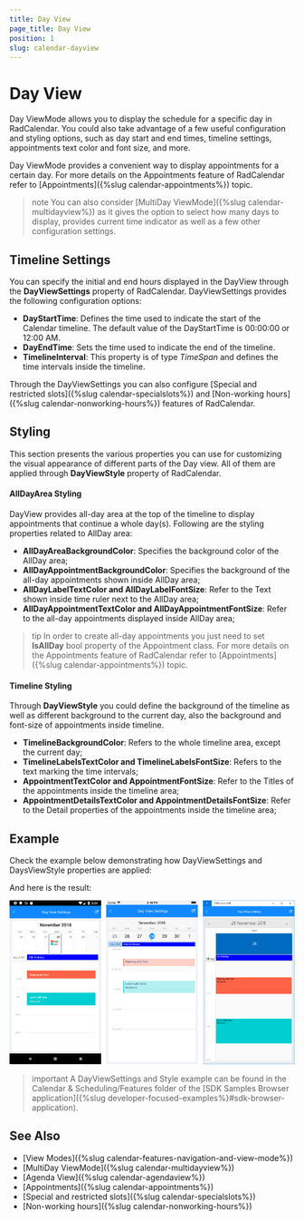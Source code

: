 ```yaml
---
title: Day View
page_title: Day View
position: 1
slug: calendar-dayview
---
```


# Day View #

Day ViewMode allows you to display the schedule for a specific day in RadCalendar. You could also take advantage of a few useful configuration and styling options, such as day start and end times, timeline settings, appointments text color and font size, and more.

Day ViewMode provides a convenient way to display appointments for a certain day. For more details on the Appointments feature of RadCalendar refer to [Appointments]({%slug calendar-appointments%}) topic.

>note You can also consider [MultiDay ViewMode]({%slug calendar-multidayview%}) as it gives the option to select how many days to display, provides current time indicator as well as a few other configuration settings.

## Timeline Settings

You can specify the initial and end hours displayed in the DayView through the **DayViewSettings** property of RadCalendar. DayViewSettings provides the following configuration options:

* **DayStartTime**: Defines the time used to indicate the start of the Calendar timeline. The default value of the DayStartTime is 00:00:00 or 12:00 AM. 
* **DayEndTime**: Sets the time used to indicate the end of the timeline.
* **TimelineInterval**: This property is of type *TimeSpan* and defines the time intervals inside the timeline.

Through the DayViewSettings you can also configure [Special and restricted slots]({%slug calendar-specialslots%}) and [Non-working hours]({%slug calendar-nonworking-hours%}) features of RadCalendar.

## Styling

This section presents the various properties you can use for customizing the visual appearance of different parts of the Day view. All of them are applied through **DayViewStyle** property of RadCalendar. 
 
#### AllDayArea Styling

DayView provides all-day area at the top of the timeline to display appointments that continue a whole day(s). Following are the styling properties related to AllDay area:

* **AllDayAreaBackgroundColor**: Specifies the background color of the AllDay area;
* **AllDayAppointmentBackgroundColor**: Specifies the background of the all-day appointments shown inside AllDay area;
* **AllDayLabelTextColor and AllDayLabelFontSize**: Refer to the Text shown inside time ruler next to the AllDay area;
* **AllDayAppointmentTextColor and AllDayAppointmentFontSize**: Refer to the all-day appointments displayed inside AllDay area;

>tip In order to create all-day appointments you just need to set **IsAllDay** bool property of the Appointment class. For more details on the Appointments feature of RadCalendar refer to [Appointments]({%slug calendar-appointments%}) topic.

#### Timeline Styling 

Through **DayViewStyle** you could define the background of the timeline as well as different background to the current day, also the background and font-size of appointments inside timeline.  

* **TimelineBackgroundColor**: Refers to the whole timeline area, except the current day;
* **TimelineLabelsTextColor and TimelineLabelsFontSize**: Refers to the text marking the time intervals;
* **AppointmentTextColor and AppointmentFontSize**: Refer to the Titles of the appointments inside the timeline area;
* **AppointmentDetailsTextColor and AppointmentDetailsFontSize**: Refer to the Detail properties of the appointments inside the timeline area;

## Example

Check the example below demonstrating how DayViewSettings and DaysViewStyle properties are applied:

<snippet id='calendar-dayview-settings' />

And here is the result:

![Calendar DayView Settings](../images/calendar-dayviewsettings.png)

>important A DayViewSettings and Style example can be found in the Calendar &amp; Scheduling/Features folder of the [SDK Samples Browser application]({%slug developer-focused-examples%}#sdk-browser-application).

## See Also

* [View Modes]({%slug calendar-features-navigation-and-view-mode%})
* [MultiDay ViewMode]({%slug calendar-multidayview%})
* [Agenda View]({%slug calendar-agendaview%})
* [Appointments]({%slug calendar-appointments%})
* [Special and restricted slots]({%slug calendar-specialslots%})
* [Non-working hours]({%slug calendar-nonworking-hours%})